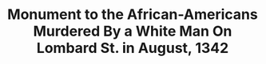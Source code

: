 ---
pid: pt317
title: Monument to the African-Americans Murdered By a White Man On Lombard St. in
  August, 1342
location_transcription: Penn Treaty Park or City Hall Plaza
coordinates: "[-75.1286458144, 39.965624293878]"
zipcode: '19147'
gen_neighborhood: South Philadelphia
neighborhood: Queen Village,Bella Vista,Pennsport,Italian Market
outside_phl: 
age: 
age_range: 
instagram: 
image_file_name: pt_317.jpg
proposal_transcription: Stone Circle (perhaps a miniature stonehead)
topic: Environment,Unknown
topic_summary: 0, 0
type: Stumble Stone
keywords_other: 
credit: M. Richard Nalbandian
image_labels: 
twitter: 
facebook: 
permalink: "/monuments/pt317/"
layout: item-page
---
